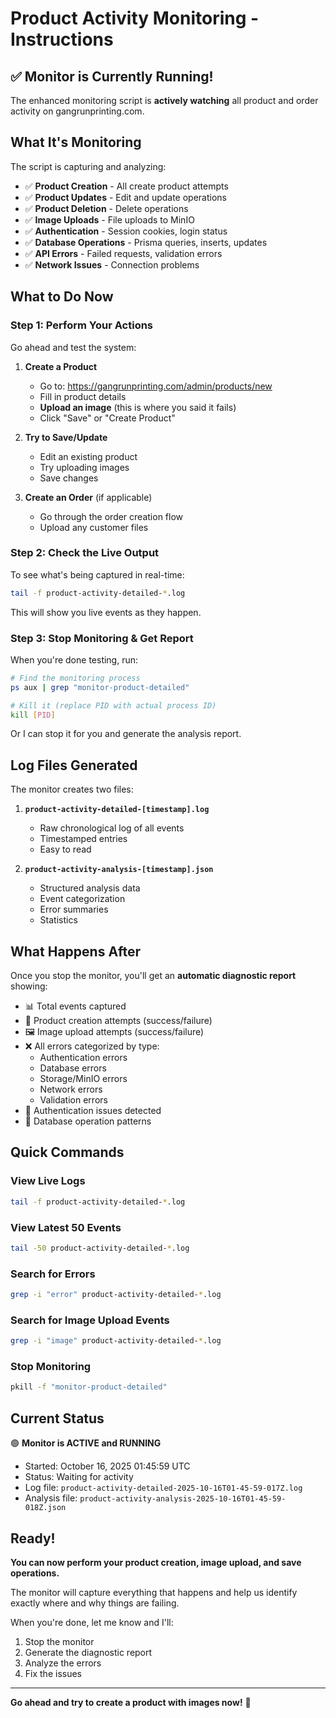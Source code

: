 # Product Activity Monitoring - Instructions

## ✅ Monitor is Currently Running!

The enhanced monitoring script is **actively watching** all product and order activity on gangrunprinting.com.

## What It's Monitoring

The script is capturing and analyzing:

- ✅ **Product Creation** - All create product attempts
- ✅ **Product Updates** - Edit and update operations
- ✅ **Product Deletion** - Delete operations
- ✅ **Image Uploads** - File uploads to MinIO
- ✅ **Authentication** - Session cookies, login status
- ✅ **Database Operations** - Prisma queries, inserts, updates
- ✅ **API Errors** - Failed requests, validation errors
- ✅ **Network Issues** - Connection problems

## What to Do Now

### Step 1: Perform Your Actions
Go ahead and test the system:

1. **Create a Product**
   - Go to: https://gangrunprinting.com/admin/products/new
   - Fill in product details
   - **Upload an image** (this is where you said it fails)
   - Click "Save" or "Create Product"

2. **Try to Save/Update**
   - Edit an existing product
   - Try uploading images
   - Save changes

3. **Create an Order** (if applicable)
   - Go through the order creation flow
   - Upload any customer files

### Step 2: Check the Live Output

To see what's being captured in real-time:

```bash
tail -f product-activity-detailed-*.log
```

This will show you live events as they happen.

### Step 3: Stop Monitoring & Get Report

When you're done testing, run:

```bash
# Find the monitoring process
ps aux | grep "monitor-product-detailed"

# Kill it (replace PID with actual process ID)
kill [PID]
```

Or I can stop it for you and generate the analysis report.

## Log Files Generated

The monitor creates two files:

1. **`product-activity-detailed-[timestamp].log`**
   - Raw chronological log of all events
   - Timestamped entries
   - Easy to read

2. **`product-activity-analysis-[timestamp].json`**
   - Structured analysis data
   - Event categorization
   - Error summaries
   - Statistics

## What Happens After

Once you stop the monitor, you'll get an **automatic diagnostic report** showing:

- 📊 Total events captured
- 🔨 Product creation attempts (success/failure)
- 🖼️ Image upload attempts (success/failure)
- ❌ All errors categorized by type:
  - Authentication errors
  - Database errors
  - Storage/MinIO errors
  - Network errors
  - Validation errors
- 🔐 Authentication issues detected
- 💾 Database operation patterns

## Quick Commands

### View Live Logs
```bash
tail -f product-activity-detailed-*.log
```

### View Latest 50 Events
```bash
tail -50 product-activity-detailed-*.log
```

### Search for Errors
```bash
grep -i "error" product-activity-detailed-*.log
```

### Search for Image Upload Events
```bash
grep -i "image" product-activity-detailed-*.log
```

### Stop Monitoring
```bash
pkill -f "monitor-product-detailed"
```

## Current Status

🟢 **Monitor is ACTIVE and RUNNING**

- Started: October 16, 2025 01:45:59 UTC
- Status: Waiting for activity
- Log file: `product-activity-detailed-2025-10-16T01-45-59-017Z.log`
- Analysis file: `product-activity-analysis-2025-10-16T01-45-59-018Z.json`

## Ready!

**You can now perform your product creation, image upload, and save operations.**

The monitor will capture everything that happens and help us identify exactly where and why things are failing.

When you're done, let me know and I'll:
1. Stop the monitor
2. Generate the diagnostic report
3. Analyze the errors
4. Fix the issues

---

**Go ahead and try to create a product with images now!** 🚀
